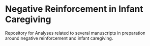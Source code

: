 # Negative Reinforcement in Infant Caregiving

Repository for Analyses related to several manuscripts in preparation around negative reinforcement and infant caregiving.
